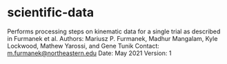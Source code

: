 # scientific-data
Performs processing steps on kinematic data for a single trial as described in Furmanek et al. 
Authors: Mariusz P. Furmanek, Madhur Mangalam, Kyle Lockwood, Mathew Yarossi, and Gene Tunik 
Contact:  m.furmanek@northeastern.edu
Date:     May 2021
Version:  1

